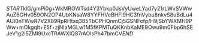 $START$klG/gmPi0g+WkMROWTsd4Y3Ybkp0JsVyUweLYad7y21rLWvSVWwAuZ6GHv059ON2OP4UbKNsaW8YYFHVeBHFl9HC3fnVybu8nkvS8uBdLu4AUI0nTWwR7V2X89RpRHtxq385TbCPHQnmCj5GSNFcfp/H9jSbYWXMH9PWw+mOkgqlt+E5f+zjNIaMGLw1M5fKPMTuQKKnbKaME9Owu9m0Fbp6hSEJeV1g2l5ZMI9UxcTRAWXIQ87rAOIsPh47bmCV$END$